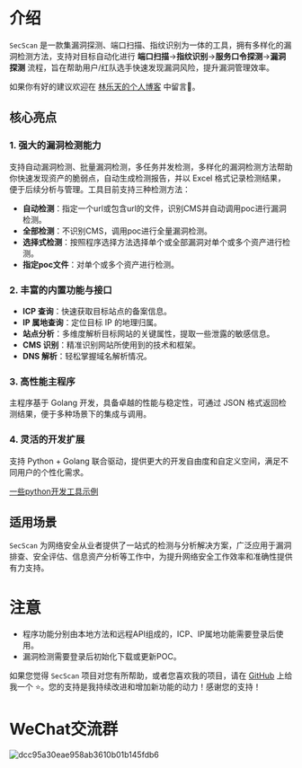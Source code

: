 # 介绍

`SecScan` 是一款集漏洞探测、端口扫描、指纹识别为一体的工具，拥有多样化的漏洞检测方法，支持对目标自动化进行 **端口扫描**->**指纹识别**->**服务口令探测**->**漏洞探测** 流程，旨在帮助用户/红队选手快速发现漏洞风险，提升漏洞管理效率。

如果你有好的建议欢迎在 [林乐天的个人博客](https://www.birdy02.com/secscript) 中留言🙂。

## 核心亮点

### 1. 强大的漏洞检测能力

支持自动漏洞检测、批量漏洞检测，多任务并发检测，多样化的漏洞检测方法帮助你快速发现资产的脆弱点，自动生成检测报告，并以 Excel 格式记录检测结果，便于后续分析与管理。工具目前支持三种检测方法：

- **自动检测**：指定一个url或包含url的文件，识别CMS并自动调用poc进行漏洞检测。
- **全部检测**：不识别CMS，调用poc进行全量漏洞检测。
- **选择式检测**：按照程序选择方法选择单个或全部漏洞对单个或多个资产进行检测。
- **指定poc文件**：对单个或多个资产进行检测。

### 2. 丰富的内置功能与接口

- **ICP 查询**：快速获取目标站点的备案信息。
- **IP 属地查询**：定位目标 IP 的地理归属。
- **站点分析**：多维度解析目标网站的关键属性，提取一些泄露的敏感信息。
- **CMS 识别**：精准识别网站所使用到的技术和框架。
- **DNS 解析**：轻松掌握域名解析情况。

### 3. 高性能主程序

主程序基于 Golang 开发，具备卓越的性能与稳定性，可通过 JSON 格式返回检测结果，便于多种场景下的集成与调用。

### 4. 灵活的开发扩展

支持 Python + Golang 联合驱动，提供更大的开发自由度和自定义空间，满足不同用户的个性化需求。

[一些python开发工具示例](https://www.birdy02.com/docs/secscan/scripts)

## 适用场景

`SecScan` 为网络安全从业者提供了一站式的检测与分析解决方案，广泛应用于漏洞排查、安全评估、信息资产分析等工作中，为提升网络安全工作效率和准确性提供有力支持。

# 注意
- 程序功能分别由本地方法和远程API组成的，ICP、IP属地功能需要登录后使用。
- 漏洞检测需要登录后初始化下载或更新POC。

如果您觉得 `SecScan` 项目对您有所帮助，或者您喜欢我的项目，请在 [GitHub](https://github.com/birdy02-com/SecScan) 上给我一个 ⭐️。您的支持是我持续改进和增加新功能的动力！感谢您的支持！

# WeChat交流群
![dcc95a30eae958ab3610b01b145fdb6](https://github.com/user-attachments/assets/b9c8a7bd-5fcf-4a14-8b0c-b03038eed80a)



